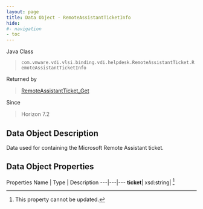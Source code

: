 ```yaml
---
layout: page
title: Data Object - RemoteAssistantTicketInfo
hide:
#- navigation
- toc
---
```






Java Class
> `com.vmware.vdi.vlsi.binding.vdi.helpdesk.RemoteAssistantTicket.RemoteAssistantTicketInfo`

Returned by
> [RemoteAssistantTicket_Get](vdi.helpdesk.RemoteAssistantTicket.md#get)

Since
> Horizon 7.2


## Data Object Description

Data used for containing the Microsoft Remote Assistant ticket.

## Data Object Properties
Properties
Name |  Type |  Description
---|---|---
**ticket**|  xsd:string| [^2]


 


[^2]: This property cannot be updated.